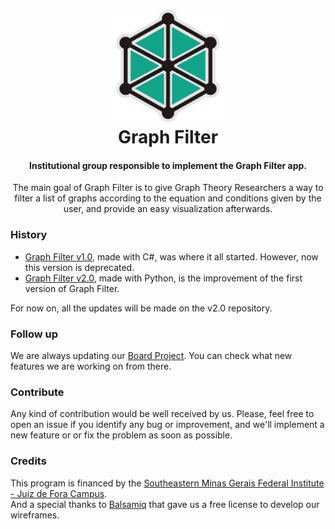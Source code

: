 <h1 align="center">
  <a href="http://sistemas.jf.ifsudestemg.edu.br/graphfilter/home"><img src="https://github.com/GraphFilter/GraphFilter/blob/main/resources/icons/graph_filter_logo.png" alt="Graph Filter" width="180"></a>
  <br>
  Graph Filter
  <br>
</h1>

<h4 align="center"> Institutional group responsible to implement the Graph Filter app.</h4>
<p align="center">
The main goal of Graph Filter is to give Graph Theory Researchers a way to filter a list of graphs according to the equation and conditions given by the user, and provide an easy visualization afterwards.
</p>

### History
- [Graph Filter v1.0](https://github.com/GraphFilter/GraphFilter-Deprecated), made with C#, was where it all started. However, now this version is deprecated.  
- [Graph Filter v2.0](https://github.com/GraphFilter/GraphFilter), made with Python, is the improvement of the first version of Graph Filter.
  
For now on, all the updates will be made on the v2.0 repository. 

### Follow up
We are always updating our [Board Project](https://github.com/orgs/GraphFilter/projects/6). You can check what new features we are working on from there.

### Contribute
Any kind of contribution would be well received by us. Please, feel free to open an issue if you identify any bug or improvement, and we'll implement a new feature or or fix the problem as soon as possible.

### Credits

This program is financed by the [Southeastern Minas Gerais Federal Institute - Juiz de Fora Campus](https://www.ifsudestemg.edu.br/juizdefora).  
And a special thanks to [Balsamiq](https://www.balsamiq.com/) that gave us a free license to develop our wireframes.
